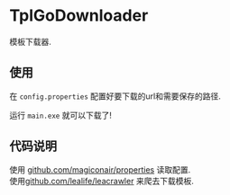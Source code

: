 # TplGoDownloader
模板下载器.

## 使用
在 `config.properties` 配置好要下载的url和需要保存的路径.  

运行 `main.exe` 就可以下载了!

## 代码说明
使用 [github.com/magiconair/properties](github.com/magiconair/properties) 读取配置.  
使用[github.com/lealife/leacrawler](github.com/lealife/leacrawler) 来爬去下载模板.
